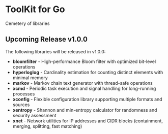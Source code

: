 # ToolKit for Go

Cemetery of libraries

## Upcoming Release v1.0.0

The following libraries will be released in v1.0.0:

- **bloomfilter** - High-performance Bloom filter with optimized bit-level operations
- **hyperloglog** - Cardinality estimation for counting distinct elements with minimal memory
- **markov** - Markov chain text generator with thread-safe operations
- **xcmd** - Periodic task execution and signal handling for long-running processes
- **xconfig** - Flexible configuration library supporting multiple formats and sources
- **xentropy** - Shannon and min-entropy calculator for randomness and security assessment
- **xnet** - Network utilities for IP addresses and CIDR blocks (containment, merging, splitting, fast matching)

